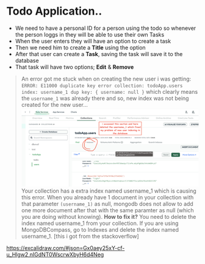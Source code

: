# Todo Application..

- We need to have a personal ID for a person using the todo so whenever the person loggs in they will be able to use their own Tasks  
- When the user enters they will have an option to create a task
- Then we need him to create a **Title** using the option
- After that user can create a **Task**, saving the task will save it to the database
- That task will have two options; **Edit** & **Remove**




> An error got me stuck when on creating the new user i was getting: `ERROR: E11000 duplicate key error collection: todoApp.users index: username_1 dup key: { username: null }` which clearly means the `username_1` was already there and so, new index was not being created for the new user...
![](./fixing%20user.png)
> Your collection has a extra index named username_1 which is causing this error. When you already have 1 document in your collection with that parameter `(username_1)` as null, mongodb does not allow to add one more document after that with the same paramter as null (which you are doing without knowing). **How to fix it?** You need to delete the index named username_1 from your collection. If you are using MongoDBCompass, go to Indexes and delete the index named username_1. [this i got from the stackoverflow]




https://excalidraw.com/#json=Gx0aey25xY-cf-u_Hlgw2,nIGdNT0WscrwXbyH6d4Neg
